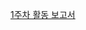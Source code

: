 [1주차 활동 보고서](https://github.com/Capdol-plus-i/Document/blob/21cd3e36cf3e1c20f6f476c997500cdeb330af83/%EC%BA%A1%EB%8F%8C%201%EC%A3%BC%EC%B0%A8%20%EC%A7%84%ED%96%89%EB%82%B4%EC%9A%A9.pdf)
